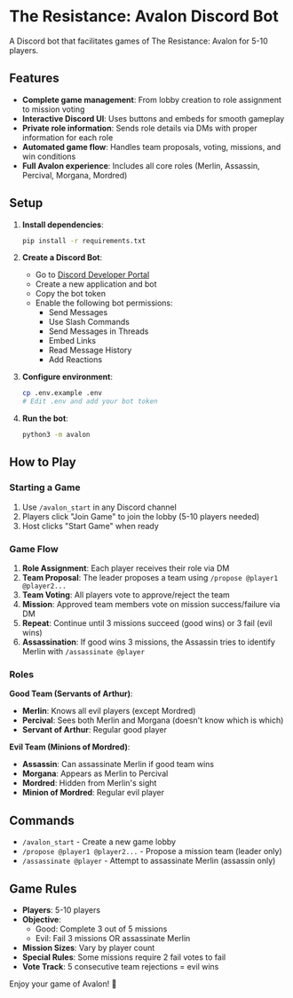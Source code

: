 # The Resistance: Avalon Discord Bot

A Discord bot that facilitates games of The Resistance: Avalon for 5-10 players.

## Features

- **Complete game management**: From lobby creation to role assignment to mission voting
- **Interactive Discord UI**: Uses buttons and embeds for smooth gameplay
- **Private role information**: Sends role details via DMs with proper information for each role
- **Automated game flow**: Handles team proposals, voting, missions, and win conditions
- **Full Avalon experience**: Includes all core roles (Merlin, Assassin, Percival, Morgana, Mordred)

## Setup

1. **Install dependencies**:
   ```bash
   pip install -r requirements.txt
   ```

2. **Create a Discord Bot**:
   - Go to [Discord Developer Portal](https://discord.com/developers/applications)
   - Create a new application and bot
   - Copy the bot token
   - Enable the following bot permissions:
     - Send Messages
     - Use Slash Commands
     - Send Messages in Threads
     - Embed Links
     - Read Message History
     - Add Reactions

3. **Configure environment**:
   ```bash
   cp .env.example .env
   # Edit .env and add your bot token
   ```

4. **Run the bot**:
   ```bash
   python3 -m avalon
   ```

## How to Play

### Starting a Game
1. Use `/avalon_start` in any Discord channel
2. Players click "Join Game" to join the lobby (5-10 players needed)
3. Host clicks "Start Game" when ready

### Game Flow
1. **Role Assignment**: Each player receives their role via DM
2. **Team Proposal**: The leader proposes a team using `/propose @player1 @player2...`
3. **Team Voting**: All players vote to approve/reject the team
4. **Mission**: Approved team members vote on mission success/failure via DM
5. **Repeat**: Continue until 3 missions succeed (good wins) or 3 fail (evil wins)
6. **Assassination**: If good wins 3 missions, the Assassin tries to identify Merlin with `/assassinate @player`

### Roles

**Good Team (Servants of Arthur)**:
- **Merlin**: Knows all evil players (except Mordred)
- **Percival**: Sees both Merlin and Morgana (doesn't know which is which)
- **Servant of Arthur**: Regular good player

**Evil Team (Minions of Mordred)**:
- **Assassin**: Can assassinate Merlin if good team wins
- **Morgana**: Appears as Merlin to Percival
- **Mordred**: Hidden from Merlin's sight
- **Minion of Mordred**: Regular evil player

## Commands

- `/avalon_start` - Create a new game lobby
- `/propose @player1 @player2...` - Propose a mission team (leader only)
- `/assassinate @player` - Attempt to assassinate Merlin (assassin only)

## Game Rules

- **Players**: 5-10 players
- **Objective**: 
  - Good: Complete 3 out of 5 missions
  - Evil: Fail 3 missions OR assassinate Merlin
- **Mission Sizes**: Vary by player count
- **Special Rules**: Some missions require 2 fail votes to fail
- **Vote Track**: 5 consecutive team rejections = evil wins

Enjoy your game of Avalon! 🏰